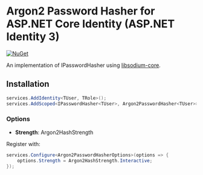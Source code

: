 # Argon2 Password Hasher for ASP.NET Core Identity (ASP.NET Identity 3)

[![NuGet](https://img.shields.io/nuget/v/ScottBrady91.AspNetCore.Identity.Argon2PasswordHasher.svg)](https://www.nuget.org/packages/ScottBrady91.AspNetCore.Identity.Argon2PasswordHasher/)

An implementation of IPasswordHasher<TUser> using [libsodium-core](https://github.com/tabrath/libsodium-core).

## Installation

```cs
services.AddIdentity<TUser, TRole>();
services.AddScoped<IPasswordHasher<TUser>, Argon2PasswordHasher<TUser>>();
```

### Options

 - **Strength**: Argon2HashStrength

Register with:
```cs
services.Configure<Argon2PasswordHasherOptions>(options => {
	options.Strength = Argon2HashStrength.Interactive;
});
```
